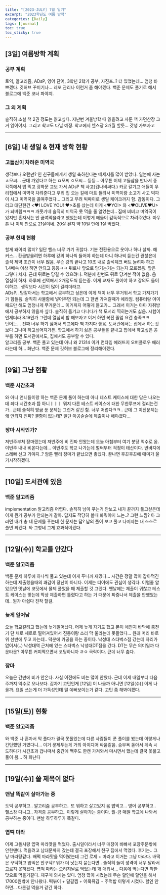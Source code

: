 ```yaml
---
title: "[2023-JULY] 7월 일기"
excerpt: "2023학년도 여름 방학"
categories: [Daily]
tags: [journal]
toc: true
toc_sticky: true
---
```


## [3일] 여름방학 계획
### 공부 계획
토익, 알고리즘, ADsP, 영어 단어, 3학년 2학기 공부, 자진프..? 더 있었는데... 엄청 바쁘겠다. 깃허브 꾸미기나... 레포 관리나 이런거 좀 해야겠다. 백준 문제도 풀기로 해서 블로그에 백준 코너 파야지.

### 그 외 계획
솔직히 소설 책 2권 정도는 읽고싶다. 지난번 겨울방학 때 읽을려고 사둔 책 가면산장 그거 읽어야지. 그리고 학교도 다닐 예정. 학교에서 헬스장 3개월 할듯... 갓생 가보자고

***

## [6일] 내 생일 & 현재 방학 현황
### 고돌삼이 차려준 미역국
생각보다 오랜만? 인 친구들에게서 생일 축하한다는 메세지를 많이 받았다. 일본에 사는 ㅊ모씨... 군대 가있다고 하는 ㅁ모씨 ㅇ모씨... 등등... 아무튼 어제 고돌삼을 만나서 종각쪽에서 밥 먹고 광화문 교보 가서 ADsP 책 사고(겁나비싸다.) 카공 갈기고 애들이 우리집에서 미역국 차려준다고 우리 집 오는 길에 마트 들려서 미역이랑 소고기 사고 빅파이 사고 미역국을 끓여주었다... 그리고 무려 빅파이로 생일 케이크까지 함. 감동이다. 그리고 대단한건  <♥I LOVE YOU! ♥>초를 샀는데 이게 <♥YO!> 와 <♥OLIVE♥U> 가 되버림ㅋㅋㅋ 개웃기네 솔직히 미역국 못 먹을 줄 알았는데.. 집에 비비고 미역국이 있지만 혼자서는 안 끓여먹을라고 했었는데 이렇게 애들이 감독적으로 차려주었다. 아무튼 나 이제 만으로 21살이네. 20살 된지 약 10일 만에 1살 먹었다.

### 공부 현재 현황
할게 왜이리 많지? 일단 헬스 너무 가기 귀찮다. 기분 전환용으로 옷이나 하나 살까. 해커스... 환급받을려면 하루에 강의 하나씩 들어야 하는데 아니 하나씩 듣는건 괜찮은데 출석 제약 조건이 너무 많음. 무슨 강의 끝나고 10초 내로 출석체크 버트 눌려야 하고 1.4배속 이상 하면 안되고 등등ㅋㅋ 뒤로나 앞으로 당기는거는 되는지 모르겠음. 앞은 그렇다 치자. 근데 뒤로는 당길 수 있으려나. 덕분에 한번도 뒤로 당겨본 적이 없음. 음 열심히 하자. 하루에 선택해서 2개정도씩 듣는중. 이게 교재도 풀어야 하고 강의도 들어야하고.. 생각보다 시간이 많이 걸리더라고.<br>
ADsP.. 맘같아서는 학교에서 공부하고 싶은데 이게 책이 너무 무거워서 학교 가져가기가 힘들음. 솔직히 사물함에 넣어주면 되는데 그 한번 가져갈때가 에라임. 컴퓨터랑 아이패드만 해도 엄청나게 무거운데... 이거까지 어떻게 들고가... 그래서 이거는 아마 자취방에서 공부하지 않을까 싶다. 솔직히 옮기고 다니다가 책 모서리 찍히는거도 싫음. 시험이 언제더라 8.19인가 그런데 열심히 함 해보자고 이거 하면 복전 졸업 요건 충족ㅋㅋ<br>
단어는... 진짜 너무 하기 싫어서 학교에다 책 가져다 놓음. 도서관에서는 집에서 하는것보다 그나마 하고싶어지거든. 학교에서 하기 싫은 공부들을 끝내고 집에서 하고싶은 공부를 하면 도서관에서도, 집에서도 공부할 수 있다.<br>
알고리즘 공부. 백준 풀고 있는데 아니 왜 21314 이거 런타임 에러뜨지 오버플로우 에러라는데 하... 화난다. 백준 문제 깃허브 블로그에 정리해야겠다. 

*** 
## [9일] 그냥 현황
### 백준 시간초과
와 아니 언니들이랑 하는 백준 문제 풀이 하는데 아니 테스트 케이스에 대한 답은 나오는데 죄다 시간초과 뜸 아니ㅣㅣㅣ 뭐지 다른 테스트 케이스에 대한 무한루프에 걸리는건가.. 근데 솔직히 방금 푼 문제는 그런거 같긴 함. 너무 어렵다ㅋㅋ.. 근데 그 이전문제는 왜 안되지 진짜? 결함이 없는데? 일단 아공술술에 제출이나 해야겠다...

### 장마 시작인가?
저번주부처 장마랬는데 저번주에 비 진짜 안왔는데 오늘 아침부터 여기 분당 억수로 옴. 이번주 내내 비온다는데... 이번주도 학교 나가는데 벌써부터 걱정이 태산이다. 반바지에 스레빠 신고 가야지..? 암튼 빨리 장마가 끝났으면 좋겠다. 끝나면 후끈후끈에 매미가 울기시작하겠다.

***

## [10일] 도서관에 있음
### 백준 알고리즘
implementation 알고리즘 어렵다. 솔직히 남이 푸는거 안보고 내가 끝까지 풀고싶은데 이게 뭔가 공부가 안되는거 같아. 답지도 적당히 볼때 봐줘야지 느는..? 그런 느낌? 아 그러면 내가 총 네 문제를 푸는데 한 문제는 답? 남의 풀이 보고 풀고 나머지는 내 스스로 풀면 되겠다. 와 그렇네 그게 효과적이겠다. 

***

## [12일(수)] 학교를 안갔다
### 백준 알고리즘
백준 문제 하루에 하나씩 풀고 있는데 이게 푸니까 재밌다... 시간은 정말 많이 잡아먹긴 하는데 제출했을때의 쾌감이 장난이 아니다. 이제는 티어에도 관심이 생긱다. 이럴줄 알았으면 옛날에 코딧에서 물제 풀었을 때 제출할 것 그랬다. 옛날에는 제출이 귀찮고 테스트 케이스는 맞는데 막상 제출하면 틀렸다고 하는 거 때문에 짜증나서 제출을 안했었는데.. 뭔가 아쉽다 진작 할걸.

### 늦게 일어남
오늘 학교갈려고 했는데 늦게일어났다. 어제 늦게 자기도 했고 폰이 애인지 바닥에 충전기 단 채로 세로로 떨어져있어서 진동이랑 소리 막 울리는데 못들었다... 원래 머리 바로 위 선반에 두고 자는데.. 덕분에 카공을 하는 중이다. 낙성대 스타벅스점 갔는데 자리가 없어서(..) 낙성대역 근처에 있는 스타벅스 낙성대DT점을 갔다. DT는 무슨 의미일까 다운타운? 아무튼 커피먹으면서 코딩하니까 ㄹㅇ 극락이다. 근데 너무 춥다.

### 장마
오늘은 간만에 비가 안온다. 사실 이전에도 비는 많이 안왔다. 근데 이제 내일부터 다음주까지 억수로 오나보다. 갑자기 고민인게 [12일] 이 나을까 아니면 [12일(수)] 이게 나을까. 요일 쓰는게 더 가독성인데 덜 예뻐보이는거 같다. 고민 좀 해봐야겠다.

***

## [15일(토)] 현황
### 백준 알고리즘
와 백준 나 혼자서 막 풀다가 결국 못풀었는데 다른 사람들이 푼 풀이를 봤는데 이렇게나 간단했던 거였다니... 이거 문제푸는게 거의 아이디어 싸움같음. 승부욕 돋아서 계속 시도하다가 시간초과 겁나떠서 중간에 맥주도 한캔 가져와서 마시면서 했는데 결국 못풀고 풀이 봄... 하 화난다

***

## [19일(수)] 쓸 제목이 없다
### 맨날 똑같이 살아가는 중
토익 공부하고.. 알고리즘 공부하고.. 또 뭐하고 살고있지 음 밥먹고... 영어 공부하고.. 헬스장 다니고.. 자격증 공부하고.. 이렇게 살아가는 중이다. 월-금 매일 학교에 나와서 공부하는 중이다. 맨날 하루하루가 똑같다.

### 엽떡 마라
어제 고돌사랑 엽떡 마라맛을 먹었다. 출시일이라서 너무 매장이 바빠서 포장주문밖에 안한댄다. 먹을려고 남대문까지 갔는데 결국 포장해서 친구 집에서 먹었다. 후기는.. 그냥 마라탕같다. 배떡 마라맛을 먹어봤는데 그건 로제 + 마라고 이거는 그냥 마라다. 배떡은 꾸덕하고 엽떡은 안꾸덕? 뭐가 더 낫는지 묻는다면.. 솔직히 둘이 성격이 너무 달라서 고르지 못하겠다. 엽떡 마라는 오리지날로 먹었는데 꽤 매워서... 다음에 먹는다면 착한맛으로 먹을거같다. 재구매 의사는 있다. 엄청 많이 시켰는데 무슨 할인에 할인을 해서 17000원밖에 안나왔다. 떡볶이 + 달걀찜 + 어묵튀김 + 주먹밥 이렇게 시켰다. 할인 안하면... 다른걸 먹을거 같긴 하다.